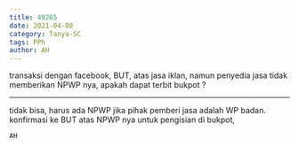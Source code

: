 ```yaml
---
title: 49265
date: 2021-04-08
category: Tanya-SC
tags: PPh
author: AH
---
```


transaksi dengan facebook, BUT, atas jasa iklan, namun penyedia jasa tidak memberikan NPWP nya, apakah dapat terbit bukpot ?

---

tidak bisa, harus ada NPWP jika pihak pemberi jasa adalah WP badan. konfirmasi ke BUT atas NPWP nya untuk pengisian di bukpot,

`AH`
